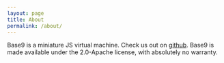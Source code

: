 ```yaml
---
layout: page
title: About
permalink: /about/
---
```


Base9 is a miniature JS virtual machine. Check us out on [github].
Base9 is made available under the 2.0-Apache license, with absolutely no warranty.

[github]: https://github.com/b9org/b9


